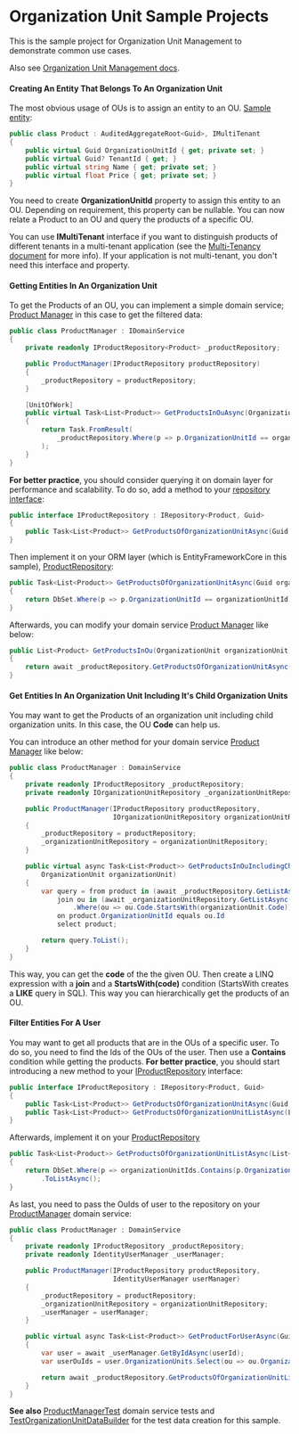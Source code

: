 # Organization Unit Sample Projects

This is the sample project for Organization Unit Management to demonstrate common use cases. 

Also see [Organization Unit Management docs](https://github.com/abpframework/abp/blob/dev/docs/en/Modules/Organization-Units.md).



#### Creating An Entity That Belongs To An Organization Unit

The most obvious usage of OUs is to assign an entity to an OU. [Sample entity](https://github.com/abpframework/abp-samples/blob/master/OrganizationUnitSample/src/OrganizationUnitSample.Domain/Products/Product.cs):

```csharp
public class Product : AuditedAggregateRoot<Guid>, IMultiTenant
{
    public virtual Guid OrganizationUnitId { get; private set; }
    public virtual Guid? TenantId { get; }
    public virtual string Name { get; private set; }
    public virtual float Price { get; private set; }
}
```

You need to create **OrganizationUnitId** property to assign this entity to an OU. Depending on requirement, this property can be nullable. You can now relate a Product to an OU and query the products of a specific OU.

You can use **IMultiTenant** interface if you want to distinguish products of different tenants in a multi-tenant application (see the [Multi-Tenancy document](https://github.com/abpframework/abp/blob/dev/docs/en/Multi-Tenancy.md) for more info). If your application is not multi-tenant, you don't need this interface and property.

#### Getting Entities In An Organization Unit

To get the Products of an OU, you can implement a simple domain service; [Product Manager](https://github.com/abpframework/abp-samples/blob/master/OrganizationUnitSample/src/OrganizationUnitSample.Domain/Products/ProductManager.cs) in this case to get the filtered data:

```csharp
public class ProductManager : IDomainService
{
    private readonly IProductRepository<Product> _productRepository;

    public ProductManager(IProductRepository productRepository)
    {
        _productRepository = productRepository;
    }

    [UnitOfWork]
    public virtual Task<List<Product>> GetProductsInOuAsync(OrganizationUnit organizationUnit)
    {
        return Task.FromResult(
            _productRepository.Where(p => p.OrganizationUnitId == organizationUnit.Id).ToList()
        );
    }               
}
```

**For better practice**, you should consider querying it on domain layer for performance and scalability. To do so, add a method to your [repository interface](https://github.com/abpframework/abp-samples/blob/master/OrganizationUnitSample/src/OrganizationUnitSample.Domain/Products/IProductRepository.cs):

```csharp
public interface IProductRepository : IRepository<Product, Guid>
{
    public Task<List<Product>> GetProductsOfOrganizationUnitAsync(Guid organizationUnitId);
}
```

Then implement it on your ORM layer (which is EntityFrameworkCore in this sample), [ProductRepository](https://github.com/abpframework/abp-samples/blob/master/OrganizationUnitSample/src/OrganizationUnitSample.EntityFrameworkCore/Products/ProductRepository.cs):

```csharp
public Task<List<Product>> GetProductsOfOrganizationUnitAsync(Guid organizationUnitId)
{
    return DbSet.Where(p => p.OrganizationUnitId == organizationUnitId).ToListAsync();
}
```

Afterwards, you can modify your domain service [Product Manager](https://github.com/abpframework/abp-samples/blob/master/OrganizationUnitSample/src/OrganizationUnitSample.Domain/Products/ProductManager.cs) like below:

```csharp
public List<Product> GetProductsInOu(OrganizationUnit organizationUnit)
{
	return await _productRepository.GetProductsOfOrganizationUnitAsync(organizationUnit.Id);
}
```

#### Get Entities In An Organization Unit Including It's Child Organization Units

You may want to get the Products of an organization unit including child organization units. In this case, the OU **Code** can help us.

You can introduce an other method for your domain service [Product Manager](https://github.com/abpframework/abp-samples/blob/master/OrganizationUnitSample/src/OrganizationUnitSample.Domain/Products/ProductManager.cs) like below:

```csharp
public class ProductManager : DomainService
{
    private readonly IProductRepository _productRepository;
    private readonly IOrganizationUnitRepository _organizationUnitRepository;

    public ProductManager(IProductRepository productRepository,
                          IOrganizationUnitRepository organizationUnitRepository)
    {
        _productRepository = productRepository;
        _organizationUnitRepository = organizationUnitRepository;
    }

    public virtual async Task<List<Product>> GetProductsInOuIncludingChildrenAsync(
        OrganizationUnit organizationUnit)
    {
        var query = from product in (await _productRepository.GetListAsync())
            join ou in (await _organizationUnitRepository.GetListAsync())
            	.Where(ou => ou.Code.StartsWith(organizationUnit.Code)) 
            on product.OrganizationUnitId equals ou.Id
            select product;

        return query.ToList();
    }
}
```

This way, you can get the **code** of the the given OU. Then create a LINQ expression with a **join** and a **StartsWith(code)** condition (StartsWith creates a **LIKE** query in SQL). This way you can hierarchically get the products of an OU.

#### Filter Entities For A User

You may want to get all products that are in the OUs of a specific user. To do so, you need to find the Ids of the OUs of the user. Then use a **Contains** condition while getting the products. **For better practice**, you should start introducing a new method to your [IProductRepository](https://github.com/abpframework/abp-samples/blob/master/OrganizationUnitSample/src/OrganizationUnitSample.Domain/Products/IProductRepository.cs) interface:

```csharp
public interface IProductRepository : IRepository<Product, Guid>
{
    public Task<List<Product>> GetProductsOfOrganizationUnitAsync(Guid organizationUnitId);
    public Task<List<Product>> GetProductsOfOrganizationUnitListAsync(List<Guid> organizationUnitIds);
}
```

Afterwards, implement it on your [ProductRepository](https://github.com/abpframework/abp-samples/blob/master/OrganizationUnitSample/src/OrganizationUnitSample.EntityFrameworkCore/Products/ProductRepository.cs)

```csharp
public Task<List<Product>> GetProductsOfOrganizationUnitListAsync(List<Guid> organizationUnitIds)
{
    return DbSet.Where(p => organizationUnitIds.Contains(p.OrganizationUnitId))
        .ToListAsync();
}
```

As last, you need to pass the OuIds of user to the repository on your [ProductManager](https://github.com/abpframework/abp-samples/blob/master/OrganizationUnitSample/src/OrganizationUnitSample.Domain/Products/ProductManager.cs) domain service:

```csharp
public class ProductManager : DomainService
{
    private readonly IProductRepository _productRepository;
    private readonly IdentityUserManager _userManager;

    public ProductManager(IProductRepository productRepository,
                          IdentityUserManager userManager)
    {
        _productRepository = productRepository;
        _organizationUnitRepository = organizationUnitRepository;
        _userManager = userManager;
    }

    public virtual async Task<List<Product>> GetProductForUserAsync(Guid userId)
    {
        var user = await _userManager.GetByIdAsync(userId);
        var userOuIds = user.OrganizationUnits.Select(ou => ou.OrganizationUnitId);

        return await _productRepository.GetProductsOfOrganizationUnitListAsync(userOuIds.ToList());
    }
}
```

**See also** [ProductManagerTest](https://github.com/abpframework/abp-samples/blob/master/OrganizationUnitSample/test/OrganizationUnitSample.Domain.Tests/ProductManagerTest.cs) domain service tests and [TestOrganizationUnitDataBuilder](https://github.com/abpframework/abp-samples/blob/master/OrganizationUnitSample/test/OrganizationUnitSample.Domain.Tests/TestOrganizationUnitDataBuilder.cs) for the test data creation for this sample.